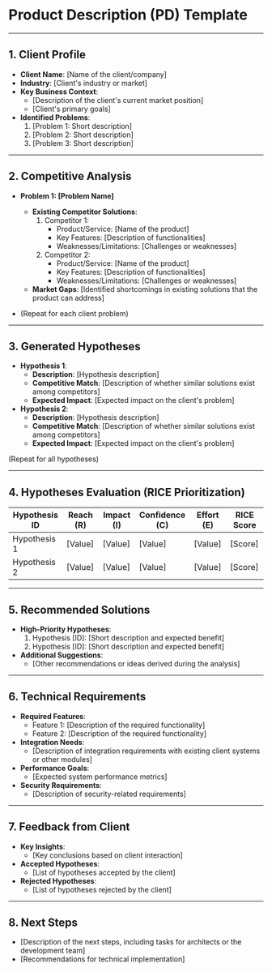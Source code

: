 # Product Description (PD) Template

---

## 1. **Client Profile**
- **Client Name**: [Name of the client/company]
- **Industry**: [Client's industry or market]
- **Key Business Context**:
  - [Description of the client's current market position]
  - [Client's primary goals]
- **Identified Problems**:
  1. [Problem 1: Short description]
  2. [Problem 2: Short description]
  3. [Problem 3: Short description]

---

## 2. **Competitive Analysis**
- **Problem 1: [Problem Name]**
  - **Existing Competitor Solutions**:
    1. Competitor 1:
       - Product/Service: [Name of the product]
       - Key Features: [Description of functionalities]
       - Weaknesses/Limitations: [Challenges or weaknesses]
    2. Competitor 2:
       - Product/Service: [Name of the product]
       - Key Features: [Description of functionalities]
       - Weaknesses/Limitations: [Challenges or weaknesses]
  - **Market Gaps**: [Identified shortcomings in existing solutions that the product can address]

- (Repeat for each client problem)

---

## 3. **Generated Hypotheses**
- **Hypothesis 1**:
  - **Description**: [Hypothesis description]
  - **Competitive Match**: [Description of whether similar solutions exist among competitors]
  - **Expected Impact**: [Expected impact on the client's problem]
- **Hypothesis 2**:
  - **Description**: [Hypothesis description]
  - **Competitive Match**: [Description of whether similar solutions exist among competitors]
  - **Expected Impact**: [Expected impact on the client's problem]

(Repeat for all hypotheses)

---

## 4. **Hypotheses Evaluation (RICE Prioritization)**
| Hypothesis ID | Reach (R) | Impact (I) | Confidence (C) | Effort (E) | RICE Score |
|---------------|-----------|------------|----------------|------------|------------|
| Hypothesis 1  | [Value]   | [Value]    | [Value]        | [Value]    | [Score]    |
| Hypothesis 2  | [Value]   | [Value]    | [Value]        | [Value]    | [Score]    |

---

## 5. **Recommended Solutions**
- **High-Priority Hypotheses**:
  1. Hypothesis [ID]: [Short description and expected benefit]
  2. Hypothesis [ID]: [Short description and expected benefit]
- **Additional Suggestions**:
  - [Other recommendations or ideas derived during the analysis]

---

## 6. **Technical Requirements**
- **Required Features**:
  - Feature 1: [Description of the required functionality]
  - Feature 2: [Description of the required functionality]
- **Integration Needs**:
  - [Description of integration requirements with existing client systems or other modules]
- **Performance Goals**:
  - [Expected system performance metrics]
- **Security Requirements**:
  - [Description of security-related requirements]

---

## 7. **Feedback from Client**
- **Key Insights**:
  - [Key conclusions based on client interaction]
- **Accepted Hypotheses**:
  - [List of hypotheses accepted by the client]
- **Rejected Hypotheses**:
  - [List of hypotheses rejected by the client]

---

## 8. **Next Steps**
- [Description of the next steps, including tasks for architects or the development team]
- [Recommendations for technical implementation]

